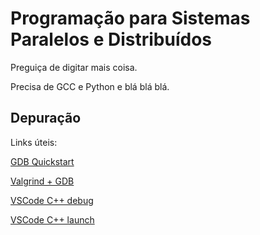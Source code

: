 # Programação para Sistemas Paralelos e Distribuídos

Preguiça de digitar mais coisa.

Precisa de GCC e Python e blá blá blá.


## Depuração

Links úteis:

[GDB Quickstart](https://web.eecs.umich.edu/~sugih/pointers/gdbQS.html#:~:text=If%20you%20want%20to%20executeor%20gdb%20encounters%20a%20breakpoint.)

[Valgrind + GDB](https://developers.redhat.com/articles/2021/11/01/debug-memory-errors-valgrind-and-gdb#using_valgrind_and_gdb_together)

[VSCode C++ debug](https://code.visualstudio.com/docs/cpp/cpp-debug)

[VSCode C++ launch](https://code.visualstudio.com/docs/cpp/launch-json-reference)